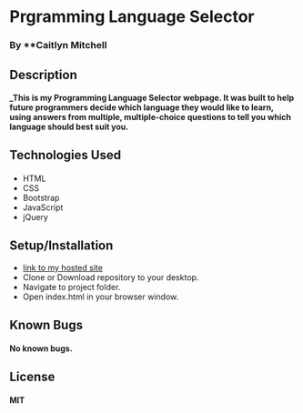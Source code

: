 # Prgramming Language Selector

### By **Caitlyn Mitchell

## Description

#### _This is my Programming Language Selector webpage. It was built to help future programmers decide which language they would like to learn, using answers from multiple, multiple-choice questions to tell you which language should best suit you.

## Technologies Used

#### 

* HTML
* CSS
* Bootstrap
* JavaScript
* jQuery

## Setup/Installation
* [link to my hosted site](https.//caitchell/programming-language-selector.html/blob/main/index.html/)
* Clone or Download repository to your desktop.
* Navigate to project folder.
* Open index.html in your browser window.

## Known Bugs

#### No known bugs.

## License

#### MIT